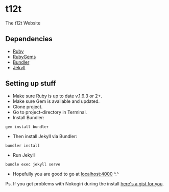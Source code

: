 t12t
=========

The t12t Website

## Dependencies

* [Ruby](https://www.ruby-lang.org/en/)
* [RubyGems](https://rubygems.org/)
* [Bundler](http://bundler.io/)
* [Jekyll](https://github.com/mojombo/jekyll/)

## Setting up stuff

* Make sure Ruby is up to date v.1.9.3 or 2+.
* Make sure Gem is available and updated.
* Clone project.
* Go to project-directory in Terminal.
* Install Bundler:

```
gem install bundler
```

* Then install Jekyll via Bundler:

```
bundler install
```

* Run Jekyll

```
bundle exec jekyll serve
```

* Hopefully you are good to go at [localhost:4000](http://localhost:4000) ^.^

Ps. If you get problems with Nokogiri during the install [here's a gist for you](https://gist.github.com/Kolombiken/f9f52b826d6ffeaad662).
